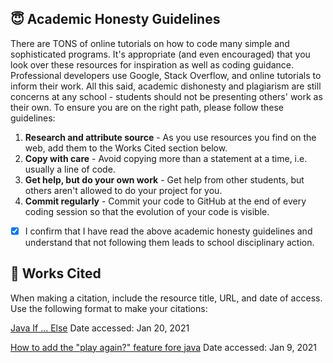 
## 😇 Academic Honesty Guidelines

There are TONS of online tutorials on how to code many simple and sophisticated programs. It's appropriate (and even encouraged) that you look over these resources for inspiration as well as coding guidance. Professional developers use Google, Stack Overflow, and online tutorials to inform their work. All this said, academic dishonesty and plagiarism are still concerns at any school - students should not be presenting others' work as their own. To ensure you are on the right path, please follow these guidelines:

1. **Research and attribute source** - As you use resources you find on the web, add them to the Works Cited section below.
2. **Copy with care** - Avoid copying more than a statement at a time, i.e. usually a line of code.
3. **Get help, but do your own work** - Get help from other students, but others aren't allowed to do your project for you.
4. **Commit regularly** - Commit your code to GitHub at the end of every coding session so that the evolution of your code is visible.

- [x] I confirm that I have read the above academic honesty guidelines and understand that not following them leads to school disciplinary action.

## 📝 Works Cited

When making a citation, include the resource title, URL, and date of access. Use the following format to make your citations:

[Java If ... Else](https://www.w3schools.com/java/java_conditions.asp)
Date accessed: Jan 20, 2021

[How to add the "play again?" feature fore java](https://stackoverflow.com/questions/20228918/how-to-add-the-play-again-feature-for-java) 
Date accessed: Jan 9, 2021  